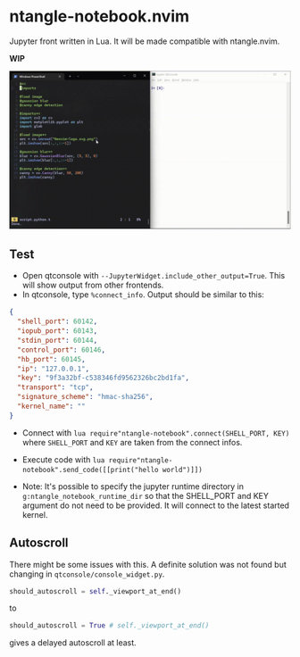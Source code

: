 # ntangle-notebook.nvim

Jupyter front written in Lua. It will be made compatible with ntangle.nvim.

**WIP**

![](https://github.com/jbyuki/gifs/blob/main/2022-06-29%2016-44-44_Trim.gif?raw=true)


Test
----

* Open qtconsole with `--JupyterWidget.include_other_output=True`. This will show output from other frontends.
* In qtconsole, type `%connect_info`.
Output should be similar to this:
```json
{
  "shell_port": 60142,
  "iopub_port": 60143,
  "stdin_port": 60144,
  "control_port": 60146,
  "hb_port": 60145,
  "ip": "127.0.0.1",
  "key": "9f3a32bf-c538346fd9562326bc2bd1fa",
  "transport": "tcp",
  "signature_scheme": "hmac-sha256",
  "kernel_name": ""
}
```

* Connect with `lua require"ntangle-notebook".connect(SHELL_PORT, KEY)` where `SHELL_PORT` and `KEY` are taken from the connect infos.

* Execute code with `lua require"ntangle-notebook".send_code([[print("hello world")]])`

* Note: It's possible to specify the jupyter runtime directory in `g:ntangle_notebook_runtime_dir` so that the SHELL_PORT and KEY argument do not need to be provided. It will connect to the latest started kernel.

Autoscroll
----------

There might be some issues with this. A definite solution was not found but changing in `qtconsole/console_widget.py`.

```python
should_autoscroll = self._viewport_at_end()
```

to 

```python
should_autoscroll = True # self._viewport_at_end()
```

gives a delayed autoscroll at least.
